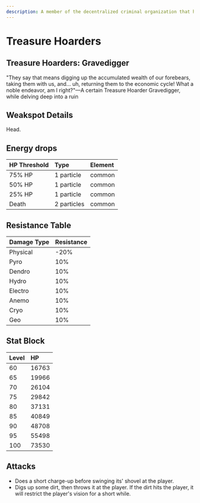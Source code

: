 ```yaml
---
description: A member of the decentralized criminal organization that has footprints all over the continent and even deep within unknown domains.
---
```


# Treasure Hoarders

## Treasure Hoarders: Gravedigger

"They say that means digging up the accumulated wealth of our forebears, taking them with us, and... uh, returning them to the economic cycle! What a noble endeavor, am I right?"—A certain Treasure Hoarder Gravedigger, while delving deep into a ruin

## Weakspot Details

Head.

## Energy drops

| HP Threshold | Type | Element |
| :--- | :--- | :--- |
| 75% HP | 1 particle | common   
| 50% HP | 1 particle | common   
| 25% HP | 1 particle | common  
| Death | 2 particles | common

## Resistance Table

| Damage Type | Resistance |
| :--- | :--- |
| Physical | -20% |
| Pyro | 10% |
| Dendro | 10% |
| Hydro | 10% |
| Electro | 10% |
| Anemo | 10% |
| Cryo | 10% |
| Geo | 10% |

## Stat Block

| Level | HP |
| :--- | :--- |
| 60 | 16763 |
| 65 | 19966 |
| 70 | 26104 |
| 75 | 29842 |
| 80 | 37131 |
| 85 | 40849 |
| 90 | 48708 |
| 95 | 55498 |
| 100 | 73530 |

## Attacks

* Does a short charge-up before swinging its' shovel at the player.
* Digs up some dirt, then throws it at the player. If the dirt hits the player, it will restrict the player's vision for a short while.
